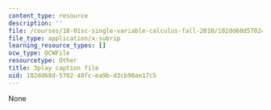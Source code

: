 ```yaml
---
content_type: resource
description: ''
file: /courses/18-01sc-single-variable-calculus-fall-2010/102dd68d570248fcea9bd3cb90ae17c5_21789.srt
file_type: application/x-subrip
learning_resource_types: []
ocw_type: OCWFile
resourcetype: Other
title: 3play caption file
uid: 102dd68d-5702-48fc-ea9b-d3cb90ae17c5
---
```

None

